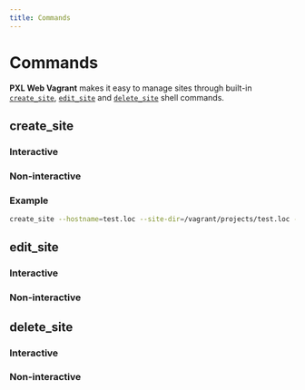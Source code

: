 ```yaml
---
title: Commands
---
```


# Commands

**PXL Web Vagrant** makes it easy to manage sites through built-in [`create_site`](/sites/#create), [`edit_site`](/sites/#edit) and [`delete_site`](/sites/#delete) shell commands.

## create_site

### Interactive
### Non-interactive

### Example
```bash
create_site --hostname=test.loc --site-dir=/vagrant/projects/test.loc --php=7.3 --no-backup --overwrite --git-repo= --boilerplate= --public-dir= --db-driver=mysql --db-name=test --show-command --save-config
```

## edit_site

### Interactive
### Non-interactive

## delete_site

### Interactive
### Non-interactive
